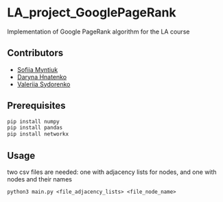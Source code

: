 # LA_project_GooglePageRank
Implementation of Google PageRank algorithm for the LA course
## Contributors
 - [Sofiia Myntiuk](https://github.com/sophmintaii)
 - [Daryna Hnatenko](https://github.com/monberin)
 - [Valeriia Sydorenko](https://github.com/lero4kaa)

## Prerequisites
```bash
pip install numpy
pip install pandas
pip install networkx
```
## Usage
two csv files are needed: one with adjacency lists for nodes, and one with nodes and their names
```
python3 main.py <file_adjacency_lists> <file_node_name>
```
